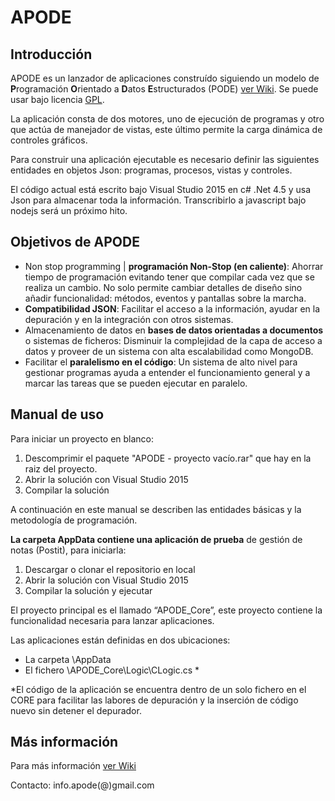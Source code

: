 # APODE

## Introducción

APODE es un lanzador de aplicaciones construído siguiendo un modelo de **P**rogramación **O**rientado a **D**atos **E**structurados (PODE) [ver Wiki](https://github.com/jiman14/APODE/wiki). Se puede usar bajo licencia [GPL](https://github.com/jiman14/APODE/blob/master/gpl.md).
      
La aplicación consta de dos motores, uno de ejecución de programas y otro que actúa de manejador de vistas, este último permite la carga dinámica de controles gráficos. 

Para construir una aplicación ejecutable es necesario definir las siguientes entidades en objetos Json: programas, procesos, vistas y controles.

El código actual está escrito bajo Visual Studio 2015 en c# .Net 4.5 y usa Json para almacenar toda la información. Transcribirlo a javascript bajo nodejs será un próximo hito.

## Objetivos de APODE

+ Non stop programming | **programación Non-Stop (en caliente)**: 
    Ahorrar tiempo de programación evitando tener que compilar cada vez que se realiza un cambio. No solo permite cambiar detalles de diseño sino añadir funcionalidad: métodos, eventos y pantallas sobre la marcha.
+ **Compatibilidad JSON**: 
    Facilitar el acceso a la información, ayudar en la depuración y en la integración con otros sistemas.
+ Almacenamiento de datos en **bases de datos orientadas a documentos** o sistemas de ficheros:
    Disminuir la complejidad de la capa de acceso a datos y proveer de un sistema con alta escalabilidad como MongoDB.
+ Facilitar el **paralelismo en el código**: 
    Un sistema de alto nivel para gestionar programas ayuda a entender el funcionamiento general y a marcar las tareas que se pueden ejecutar en paralelo. 

## Manual de uso

Para iniciar un proyecto en blanco:
  1. Descomprimir el paquete "APODE - proyecto vacío.rar" que hay en la raiz del proyecto.
  2. Abrir la solución con Visual Studio 2015
  3. Compilar la solución

A continuación en este manual se describen las entidades básicas y la metodología de programación.

**La carpeta AppData contiene una aplicación de prueba** de gestión de notas (Postit), para iniciarla:
  1. Descargar o clonar el repositorio en local
  2. Abrir la solución con Visual Studio 2015
  3. Compilar la solución y ejecutar

El proyecto principal es el llamado “APODE_Core”, este proyecto contiene la funcionalidad necesaria para lanzar aplicaciones.

Las aplicaciones están definidas en dos ubicaciones:
- La carpeta \AppData
- El fichero \APODE_Core\Logic\CLogic.cs *

*El código de la aplicación se encuentra dentro de un solo fichero en el CORE para facilitar las labores de depuración y la inserción de código nuevo sin detener el depurador.


## Más información

Para más información [ver Wiki](https://github.com/jiman14/APODE/wiki)

Contacto: info.apode(@)gmail.com
